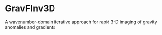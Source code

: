 # GravFInv3D
A wavenumber-domain iterative approach for rapid 3-D imaging of gravity anomalies and gradients
